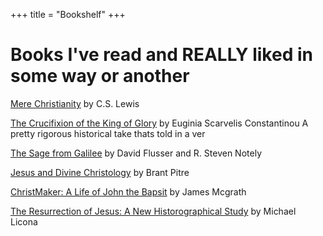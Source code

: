 +++
title = "Bookshelf"
+++

# Books I've read and REALLY liked in some way or another

[Mere Christianity](https://samnewman.io/books/building_microservices_2nd_edition/) by C.S. Lewis

[The Crucifixion of the King of Glory](https://dataintensive.net/) by Euginia Scarvelis Constantinou
A pretty rigorous historical take thats told in a ver

[The Sage from Galilee](https://www.databass.dev/) by David Flusser and R. Steven Notely

[Jesus and Divine Christology](https://nlp.stanford.edu/IR-book/information-retrieval-book.html) by Brant Pitre

[ChristMaker: A Life of John the Bapsit](https://www.engguidebook.com/) by James Mcgrath

[The Resurrection of Jesus: A New Historographical Study](https://www.engguidebook.com/) by Michael Licona
